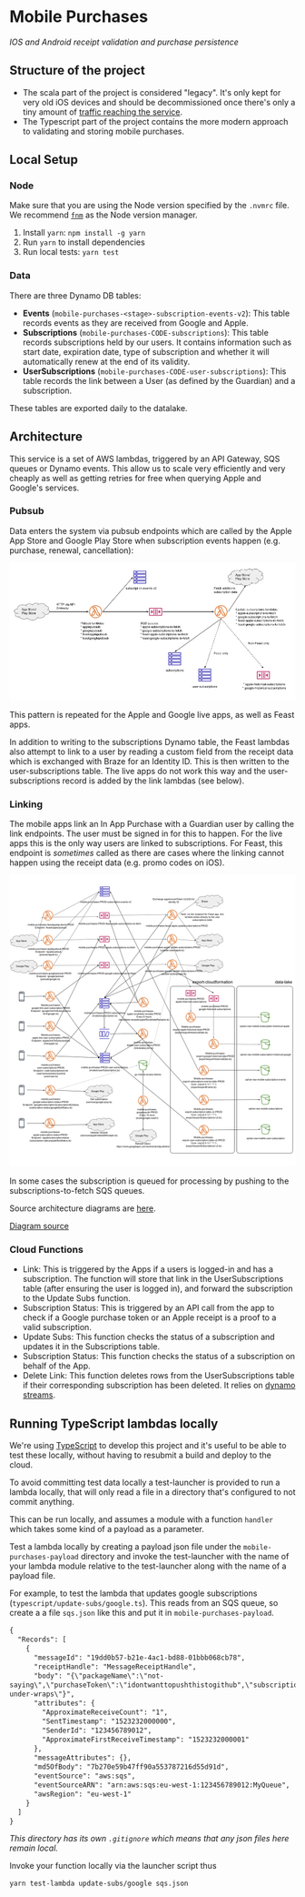 # Mobile Purchases

_IOS and Android receipt validation and purchase persistence_

## Structure of the project

 - The scala part of the project is considered "legacy". It's only kept for very old iOS devices and should be decommissioned once there's only a tiny amount of [traffic reaching the service](https://eu-west-1.console.aws.amazon.com/cloudwatch/home?region=eu-west-1#dashboards:name=MobilePurchases;start=P7D).
 - The Typescript part of the project contains the more modern approach to validating and storing mobile purchases.
 
## Local Setup

### Node

Make sure that you are using the Node version specified by the `.nvmrc` file. We recommend [`fnm`](https://github.com/Schniz/fnm) as the Node version manager.

1. Install `yarn`: `npm install -g yarn`
2. Run `yarn` to install dependencies
3. Run local tests: `yarn test`

### Data

There are three Dynamo DB tables:

 - **Events** (`mobile-purchases-<stage>-subscription-events-v2`): This table records events as they are received from Google and Apple.
 - **Subscriptions** (`mobile-purchases-CODE-subscriptions`): This table records subscriptions held by our users. It contains information such as start date, expiration date, type of subscription and whether it will automatically renew at the end of its validity.
 - **UserSubscriptions** (`mobile-purchases-CODE-user-subscriptions`): This table records the link between a User (as defined by the Guardian) and a subscription.

These tables are exported daily to the datalake.

## Architecture

This service is a set of AWS lambdas, triggered by an API Gateway, SQS queues or Dynamo events. This allow us to scale very efficiently and very cheaply as well as getting retries for free when querying Apple and Google's services. 

### Pubsub

Data enters the system via pubsub endpoints which are called by the Apple App Store and Google Play Store when subscription events happen (e.g. purchase, renewal, cancellation):

![Pubsub Architecture](docs/pubsub.png)

This pattern is repeated for the Apple and Google live apps, as well as Feast apps.

In addition to writing to the subscriptions Dynamo table, the Feast lambdas also attempt to link to a user by reading a custom field from the receipt data which is exchanged with Braze for an Identity ID. This is then written to the user-subscriptions table. The live apps do not work this way and the user-subscriptions record is added by the link lambdas (see below).

### Linking

The mobile apps link an In App Purchase with a Guardian user by calling the link endpoints. The user must be signed in for this to happen. For the live apps this is the only way users are linked to subscriptions. For Feast, this endpoint is _sometimes_ called as there are cases where the linking cannot happen using the receipt data (e.g. promo codes on iOS).

![Mobile Purchases Architecture](mobile-purchases-architecture.png)

In some cases the subscription is queued for processing by pushing to the subscriptions-to-fetch SQS queues.

Source architecture diagrams are [here](https://drive.google.com/drive/folders/1D4Fe7kZMc99XBI4woPSmTQIG2ySGd9hl).

[Diagram source](https://docs.google.com/drawings/d/1C3-YcIdq4OZBbl5zouHKzJLWgRBtR89yCO9CHCGGkAQ/edit)

### Cloud Functions

 - Link: This is triggered by the Apps if a users is logged-in and has a subscription. The function will store that link in the UserSubscriptions table (after ensuring the user is logged in), and forward the subscription to the Update Subs function.
 - Subscription Status: This is triggered by an API call from the app to check if a Google purchase token or an Apple receipt is a proof to a valid subscription.
 - Update Subs: This function checks the status of a subscription and updates it in the Subscriptions table.
 - Subscription Status: This function checks the status of a subscription on behalf of the App.
 - Delete Link: This function deletes rows from the UserSubscriptions table if their corresponding subscription has been deleted. It relies on [dynamo streams](https://docs.aws.amazon.com/amazondynamodb/latest/developerguide/Streams.html).
  
## Running TypeScript lambdas locally

We're using [TypeScript](https://www.typescriptlang.org/) to develop this project and it's useful to be able to test these locally, without having to resubmit a build and deploy to the cloud. 

To avoid committing test data locally a test-launcher is provided to run a lambda locally, that will only read a file in a directory that's configured to not commit anything.

This can be run locally, and assumes a module with a function `handler` which takes some kind of a payload as a parameter. 

Test a lambda locally by creating a payload json file under the `mobile-purchases-payload` directory and invoke the test-launcher with the name of your lambda module relative to the test-launcher along with the name of a payload file. 

For example, to test the lambda that updates google subscriptions (`typescript/update-subs/google.ts`). This reads from an SQS queue, so create a a file `sqs.json` like this and put it in `mobile-purchases-payload`.


```
{
  "Records": [
    {
      "messageId": "19dd0b57-b21e-4ac1-bd88-01bbb068cb78",
      "receiptHandle": "MessageReceiptHandle",
      "body": "{\"packageName\":\"not-saying\",\"purchaseToken\":\"idontwanttopushthistogithub",\"subscriptionId\":\"keeo-under-wraps\"}",
      "attributes": {
        "ApproximateReceiveCount": "1",
        "SentTimestamp": "1523232000000",
        "SenderId": "123456789012",
        "ApproximateFirstReceiveTimestamp": "1523232000001"
      },
      "messageAttributes": {},
      "md5OfBody": "7b270e59b47ff90a553787216d55d91d",
      "eventSource": "aws:sqs",
      "eventSourceARN": "arn:aws:sqs:eu-west-1:123456789012:MyQueue",
      "awsRegion": "eu-west-1"
    }
  ]
}
```

_This directory has its own `.gitignore` which means that any json files here remain local._

Invoke your function locally via the launcher script thus

```
yarn test-lambda update-subs/google sqs.json
```
